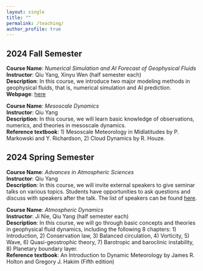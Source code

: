 ```yaml
---
layout: single
title: ""
permalink: /teaching/
author_profile: true
---
```


2024 Fall Semester
---
**Course Name**: *Numerical Simulation and AI Forecast of Geophysical Fluids*     
**Instructor**: Qiu Yang, Xinyu Wen (half semester each)      
**Description**: In this course, we introduce two major modeling methods in geophysical fluids, that is, numerical simulation and AI prediction.         
**Webpage**: [here](modeling_2024fall.md) 

**Course Name**: *Mesoscale Dynamics*     
**Instructor**: Qiu Yang     
**Description**: In this course, we will learn basic knowledge of observations, numerics, and theories in mesoscale dynamics.    
**Reference textbook**: 1) Mesoscale Meteorology in Midlatitudes by P. Markowski and Y. Richardson, 2) Cloud Dynamics by R. Houze.    

2024 Spring Semester
---
**Course Name**: *Advances in Atmospheric Sciences*  
**Instructor**: Qiu Yang  
**Description**: In this course, we will invite external speakers to give seminar talks on various topics. Students have opportunities to ask questions and discuss with speakers after the talk. The list of speakers can be found [here](https://www.atmos.pku.edu.cn/kxzb/xzbg/dqyhykxlt/index.htm).

**Course Name**: *Atmospheric Dynamics*   
**Instructor**: Ji Nie, Qiu Yang (half semester each)    
**Description**: In this course, we will go through basic concepts and theories in geophysical fluid dynamics, including the following 8 chapters: 1) Introduction, 2) Conservation law, 3) Balanced circulation, 4) Vorticity, 5) Wave, 6) Quasi-geostrophic theory, 7) Barotropic and baroclinic instability, 8) Planetary boundary layer.  
**Reference textbook**: An Introduction to Dynamic Meteorology by James R. Holton and Gregory J. Hakim (Fifth edition)
